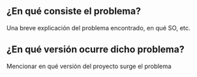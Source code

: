 ## ¿En qué consiste el problema?
Una breve explicación del problema encontrado, en qué SO, etc.

## ¿En qué versión ocurre dicho problema?
Mencionar en qué versión del proyecto surge el problema
